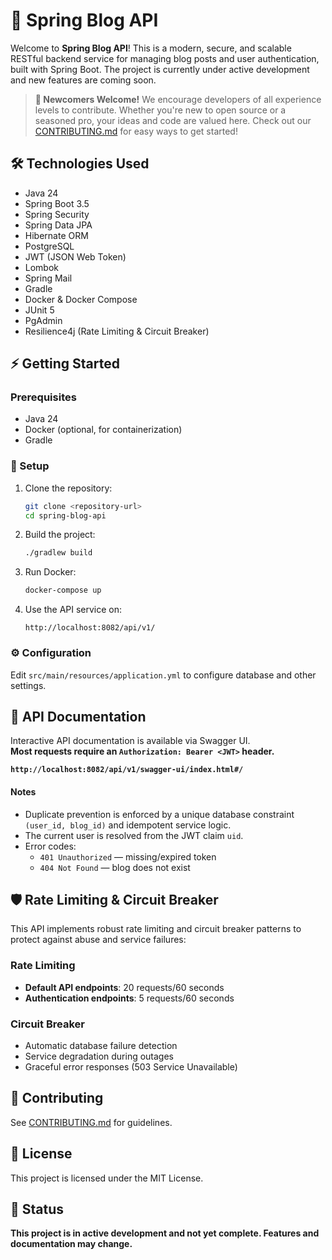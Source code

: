 # 🚀 Spring Blog API

Welcome to **Spring Blog API**! This is a modern, secure, and scalable RESTful backend service for managing blog posts and user authentication, built with Spring Boot. The project is currently under active development and new features are coming soon.

> **🌱 Newcomers Welcome!**
> We encourage developers of all experience levels to contribute. Whether you're new to open source or a seasoned pro, your ideas and code are valued here. Check out our [CONTRIBUTING.md](CONTRIBUTING.md) for easy ways to get started!

## 🛠️ Technologies Used

- Java 24
- Spring Boot 3.5
- Spring Security
- Spring Data JPA
- Hibernate ORM
- PostgreSQL
- JWT (JSON Web Token)
- Lombok
- Spring Mail
- Gradle
- Docker & Docker Compose
- JUnit 5
- PgAdmin
- Resilience4j (Rate Limiting & Circuit Breaker)

## ⚡ Getting Started

### Prerequisites

- Java 24
- Docker (optional, for containerization)
- Gradle

### 🚦 Setup

1. Clone the repository:
   ```bash
   git clone <repository-url>
   cd spring-blog-api
   ```
2. Build the project:
   ```bash
   ./gradlew build
   ```
3. Run Docker:
   ```bash
   docker-compose up
   ```
4. Use the API service on:
   ```
   http://localhost:8082/api/v1/
   ```

### ⚙️ Configuration

Edit `src/main/resources/application.yml` to configure database and other settings.

## 📖 API Documentation

Interactive API documentation is available via Swagger UI.  
**Most requests require an `Authorization: Bearer <JWT>` header.**

**`http://localhost:8082/api/v1/swagger-ui/index.html#/`**

#### Notes

- Duplicate prevention is enforced by a unique database constraint `(user_id, blog_id)` and idempotent service logic.
- The current user is resolved from the JWT claim `uid`.
- Error codes:
  - `401 Unauthorized` — missing/expired token
  - `404 Not Found` — blog does not exist

## 🛡️ Rate Limiting & Circuit Breaker

This API implements robust rate limiting and circuit breaker patterns to protect against abuse and service failures:

### Rate Limiting

- **Default API endpoints**: 20 requests/60 seconds
- **Authentication endpoints**: 5 requests/60 seconds

### Circuit Breaker

- Automatic database failure detection
- Service degradation during outages
- Graceful error responses (503 Service Unavailable)

## 🤝 Contributing

See [CONTRIBUTING.md](CONTRIBUTING.md) for guidelines.

## 📄 License

This project is licensed under the MIT License.

## 🚧 Status

**This project is in active development and not yet complete. Features and documentation may change.**
